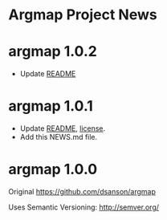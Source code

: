 Argmap Project News
===================

# argmap 1.0.2
- Update [README](README.markdown)

# argmap 1.0.1
- Update [README](README.markdown), [license](LICENSE).
- Add this NEWS.md file.

# argmap 1.0.0
Original https://github.com/dsanson/argmap

Uses Semantic Versioning: http://semver.org/
